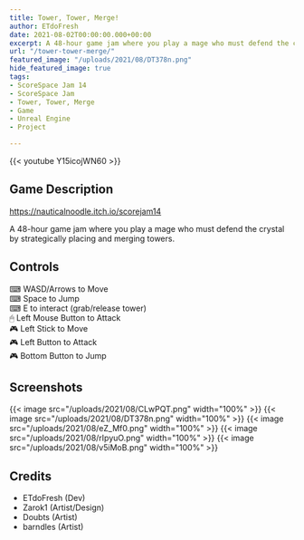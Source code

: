 ```yaml
---
title: Tower, Tower, Merge!
author: ETdoFresh
date: 2021-08-02T00:00:00.000+00:00
excerpt: A 48-hour game jam where you play a mage who must defend the crystal by strategically placing and merging towers.
url: "/tower-tower-merge/"
featured_image: "/uploads/2021/08/DT378n.png"
hide_featured_image: true
tags:
- ScoreSpace Jam 14
- ScoreSpace Jam
- Tower, Tower, Merge
- Game
- Unreal Engine
- Project

---
```

{{< youtube Y15icojWN60 >}}

## Game Description

https://nauticalnoodle.itch.io/scorejam14

A 48-hour game jam where you play a mage who must defend the crystal by strategically placing and merging towers.

## Controls

⌨ WASD/Arrows to Move  
⌨ Space to Jump  
⌨ E to interact (grab/release tower)  
🖱 Left Mouse Button to Attack  
🎮 Left Stick to Move  
🎮 Left Button to Attack  
🎮 Bottom Button to Jump

## Screenshots

{{< image src="/uploads/2021/08/CLwPQT.png" width="100%" >}}
{{< image src="/uploads/2021/08/DT378n.png" width="100%" >}}
{{< image src="/uploads/2021/08/eZ_Mf0.png" width="100%" >}}
{{< image src="/uploads/2021/08/rIpyuO.png" width="100%" >}}
{{< image src="/uploads/2021/08/v5iMoB.png" width="100%" >}}

## Credits

- ETdoFresh (Dev)
- Zarok1 (Artist/Design)
- Doubts (Artist)
- barndles (Artist)
